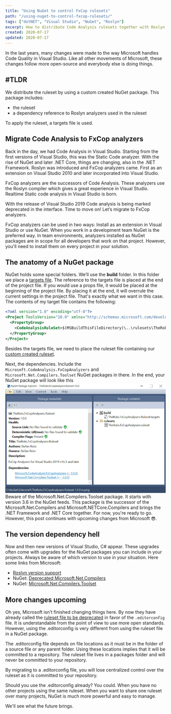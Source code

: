 ```yaml
---
title: "Using NuGet to control FxCop rulesets"
path: "/using-nuget-to-control-fxcop-rulesets/"
tags: ["dotNET", "Visual Studio", "NuGet", "Roslyn"]
excerpt: How to distribute Code Analysis rulesets together with Roslyn analyzers along projects, and be in control using NuGet packages.
created: 2020-07-17
updated: 2020-07-17
---
```


In the last years, many changes were made to the way Microsoft handles Code Quality in Visual Studio. Like all other movements of Microsoft, these changes follow more open-source and everybody else is doing things.

## #TLDR

We distribute the ruleset by using a custom created NuGet package. This package includes:

* the ruleset
* a dependency reference to Roslyn analyzers used in the ruleset

To apply the ruleset, a targets file is used.

## Migrate Code Analysis to FxCop analyzers

Back in the day, we had Code Analysis in Visual Studio. Starting from the first versions of Visual Studio, this was the Static Code analyzer. With the rise of NuGet and later .NET Core, things are changing, also in the .NET Framework. Roslyn was introduced and FxCop analyzers came. First as an extension on Visual Studio 2010 and later incorporated into Visual Studio.

FxCop analyzers are the successors of Code Analysis. These analyzers use the Roslyn compiler which gives a great experience in Visual Studio. Realtime Static code analysis in Visual Studio is born.

With the release of Visual Studio 2019 Code analysis is being marked deprecated in the interface. Time to move on! Let’s migrate to FxCop analyzers.

FxCop analyzers can be used in two ways: Install as an extension in Visual Studio or use NuGet. When you work in a development team NuGet is the preferred way. In team environments, analyzers installed as NuGet packages are in scope for all developers that work on that project. However, you'll need to install them on every project in your solution.

## The anatomy of a NuGet package

NuGet holds some special folders. We’ll use the **build** folder. In this folder we place a [targets file](https://docs.microsoft.com/en-us/visualstudio/msbuild/msbuild-dot-targets-files?view=vs-2019). The reference to the targets file is placed at the end of the project file. If you would use a props file, it would be placed at the beginning of the project file. By placing it at the end, it will overrule the current settings in the project file. That's exactly what we want in this case. The contents of my target file contains the following:

```xml
<?xml version="1.0" encoding="utf-8"?>
<Project ToolsVersion="10.0" xmlns="http://schemas.microsoft.com/developer/msbuild/2003">
  <PropertyGroup>
    <CodeAnalysisRuleSet>$(MSBuildThisFileDirectory)\..\rulesets\TheRoks.FxCopAnalyzers.ruleset</CodeAnalysisRuleSet>
  </PropertyGroup>
</Project>
```

Besides the targets file, we need to place the ruleset file containing our [custom created ruleset](https://docs.microsoft.com/en-us/visualstudio/code-quality/using-rule-sets-to-group-code-analysis-rules?view=vs-2019).

Next, the dependencies. Include the ```Microsoft.CodeAnalysis.FxCopAnalyzers``` and ```Microsoft.Net.Compilers.Toolset``` NuGet packages in there.
In the end, your NuGet package will look like this ![NuGet FxCop](./nuget-fxcop.jpg)
Beware of the Microsoft.Net.Compilers.Toolset package. It starts with version 3.6 in the NuGet feeds. This package is the successor of the Microsoft.Net.Compilers and Microsoft.NETCore.Compilers and brings the .NET Framework and .NET Core together.
For now, you're ready to go. However, this post continues with upcoming changes from Microsoft 😎.

## The version dependency hell

Now and then new versions of Visual Studio, C# appear. These upgrades often come with upgrades for the NuGet packages you can include in your projects. Always be aware of which version to use in your situation. Here some links from Microsoft:

* [Roslyn version support](https://docs.microsoft.com/en-us/visualstudio/extensibility/roslyn-version-support?view=vs-2019)
* NuGet: [Deprecated Microsoft.Net.Compilers](https://www.nuget.org/packages/Microsoft.Net.Compilers)
* NuGet: [Microsoft.Net.Compilers.Toolset](https://www.nuget.org/packages/Microsoft.Net.Compilers.Toolset)

## More changes upcoming

Oh yes, Microsoft isn’t finished changing things here. By now they have already called the [ruleset file to be deprecated](https://docs.microsoft.com/en-us/visualstudio/code-quality/use-roslyn-analyzers?view=vs-2019#convert-an-existing-ruleset-file-to-editorconfig-file) in favor of the ```.editorconfig``` file. It is understandable from the point of view to use more open standards. However, using the .editorconfig is very different from using the ruleset file in a NuGet package.

The .editorconfig file depends on file locations as it must be in the folder of a source file or any parent folder. Using these locations implies that it will be committed to a repository. The ruleset file lives in a packages folder and will never be committed to your repository.

By migrating to a .editorconfig file, you will lose centralized control over the ruleset as it is committed to your repository.

Should you use the .editorconfig already? You could. When you have no other projects using the same ruleset. When you want to share one ruleset over many projects, NuGet is much more powerful and easy to manage.

We'll see what the future brings.
